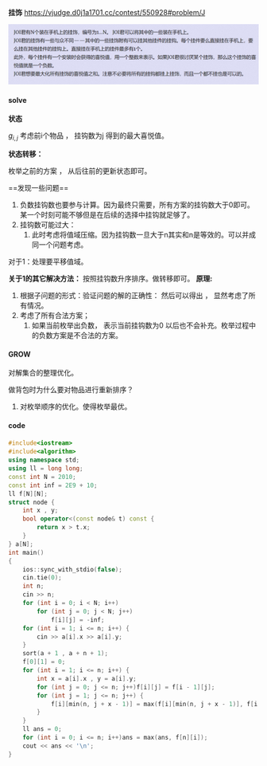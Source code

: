 **挂饰**
https://vjudge.d0j1a1701.cc/contest/550928#problem/J

![image-20230403215752703](image-20230403215752703.png)

#### solve

**状态**

$g_{i ,j}$ 考虑前i个物品 ， 挂钩数为j 得到的最大喜悦值。

**状态转移：**

枚举之前的方案 ， 从后往前的更新状态即可。

==发现一些问题==

1. 负数挂钩数也要参与计算。因为最终只需要，所有方案的挂钩数大于0即可。某一个时刻可能不够但是在后续的选择中挂钩就足够了。
2. 挂钩数可能过大：
   1. 此时考虑将值域压缩。因为挂钩数一旦大于n其实和n是等效的。可以并成同一个问题考虑。

对于1：处理要平移值域。

**关于1的其它解决方法：** 
按照挂钩数升序排序。做转移即可。
**原理:**

1. 根据子问题的形式：验证问题的解的正确性： 然后可以得出 ， 显然考虑了所有情况。
2. 考虑了所有合法方案；
   1. 如果当前枚举出负数， 表示当前挂钩数为0 以后也不会补充。枚举过程中的负数方案是不合法的方案。

#### GROW

对解集合的整理优化。

做背包时为什么要对物品进行重新排序？

1. 对枚举顺序的优化。使得枚举最优。

#### code

```cpp
#include<iostream>
#include<algorithm>
using namespace std;
using ll = long long;
const int N = 2010;
const int inf = 2E9 + 10;
ll f[N][N];
struct node {
	int x , y;
	bool operator<(const node& t) const {
		return x > t.x;
	}
} a[N];
int main()
{
	ios::sync_with_stdio(false);
	cin.tie(0);
	int n;
	cin >> n;
	for (int i = 0; i < N; i++)
		for (int j = 0; j < N; j++)
			f[i][j] = -inf;
	for (int i = 1; i <= n; i++) {
		cin >> a[i].x >> a[i].y;
	}
	sort(a + 1 , a + n + 1);
	f[0][1] = 0;
	for (int i = 1; i <= n; i++) {
		int x = a[i].x , y = a[i].y;
		for (int j = 0; j <= n; j++)f[i][j] = f[i - 1][j];
		for (int j = 1; j <= n; j++) {
			f[i][min(n, j + x - 1)] = max(f[i][min(n, j + x - 1)], f[i - 1][j] + y);
		}
	}
	ll ans = 0;
	for (int i = 0; i <= n; i++)ans = max(ans, f[n][i]);
	cout << ans << '\n';
}
```
